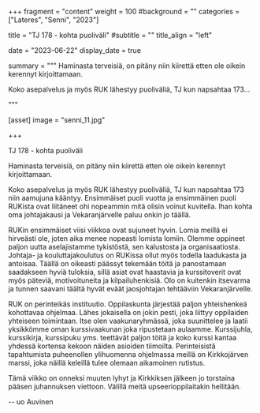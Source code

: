 +++
fragment = "content"
weight = 100
#background = ""
categories = ["Lateres", "Senni", "2023"]

title = "TJ 178 - kohta puoliväli"
#subtitle = ""
title_align = "left"

date = "2023-06-22"
display_date = true

summary = """
Haminasta terveisiä, on pitäny niin kiirettä etten ole oikein kerennyt kirjoittamaan.

Koko asepalvelus ja myös RUK lähestyy puoliväliä, TJ kun napsahtaa 173...

"""

[asset]
image = "senni_11.jpg"

+++

TJ 178 - kohta puoliväli

Haminasta terveisiä, on pitäny niin kiirettä etten ole oikein kerennyt kirjoittamaan.

Koko asepalvelus ja myös RUK lähestyy puoliväliä, TJ kun napsahtaa 173 niin aamujuna kääntyy. Ensimmäiset puoli vuotta ja ensimmäinen puoli RUKista ovat liitäneet ohi nopeammin mitä olisin voinut kuvitella. Ihan kohta oma johtajakausi ja Vekaranjärvelle paluu onkin jo täällä.

RUKin ensimmäiset viisi viikkoa ovat sujuneet hyvin. Lomia meillä ei hirveästi ole, joten aika menee nopeasti lomista lomiin. Olemme oppineet paljon uutta aselajistamme tykistöstä, sen kalustosta ja organisaatiosta. Johtaja- ja kouluttajakoulutus on RUKissa ollut myös todella laadukasta ja antoisaa. Täällä on oikeasti päässyt tekemään töitä ja panostamaan saadakseen hyviä tuloksia, sillä asiat ovat haastavia ja kurssitoverit ovat  myös päteviä, motivoituneita ja kilpailuhenkisiä. Olo on kuitenkin itsevarma ja tunnen saavani täältä hyvät eväät jaosjohtajan tehtääviin Vekaranjärvelle.

RUK on perinteikäs instituutio. Oppilaskunta järjestää paljon yhteishenkeä kohottavaa ohjelmaa. Lähes jokaisella on jokin pesti, joka liittyy oppilaiden yhteiseen toimintaan. Itse olen vaakunaryhmässä, joka suunittelee ja laatii yksikkömme oman kurssivaakunan joka ripustetaan aulaamme. Kurssijuhla, kurssikirja, kurssipuku yms. teettävät paljon töitä ja koko kurssi kantaa yhdessä kortensa kekoon näiden asioiden tiimoilta. Perinteisistä tapahtumista puheenollen ylihuomenna ohjelmassa meillä on Kirkkojärven marssi, joka näillä keleillä tulee olemaan aikamoinen rutistus. 

Tämä viikko on onneksi muuten lyhyt ja Kirkkiksen jälkeen jo torstaina pääsen juhannuksen viettoon. Välillä meitä upseerioppilaitakin hellitään.

-- uo Auvinen